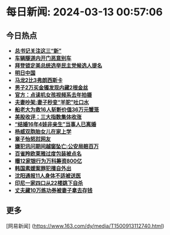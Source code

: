 
# 每日新闻: 2024-03-13 00:57:06
## 今日热点

- **[总书记关注这三“新”](https://www.163.com/search?keyword=%E6%80%BB%E4%B9%A6%E8%AE%B0%E5%85%B3%E6%B3%A8%E8%BF%99%E4%B8%89%E2%80%9C%E6%96%B0%E2%80%9D)**
- **[车辆隧道内开门恶意别车](https://www.163.com/search?keyword=%E8%BD%A6%E8%BE%86%E9%9A%A7%E9%81%93%E5%86%85%E5%BC%80%E9%97%A8%E6%81%B6%E6%84%8F%E5%88%AB%E8%BD%A6)**
- **[拜登锁定美总统选举民主党候选人提名](https://www.163.com/search?keyword=%E6%8B%9C%E7%99%BB%E9%94%81%E5%AE%9A%E7%BE%8E%E6%80%BB%E7%BB%9F%E9%80%89%E4%B8%BE%E6%B0%91%E4%B8%BB%E5%85%9A%E5%80%99%E9%80%89%E4%BA%BA%E6%8F%90%E5%90%8D)**
- **[明日中国](https://www.163.com/search?keyword=%E6%98%8E%E6%97%A5%E4%B8%AD%E5%9B%BD)**
- **[马龙2比3弗朗西斯卡](https://www.163.com/search?keyword=%E9%A9%AC%E9%BE%992%E6%AF%943%E5%BC%97%E6%9C%97%E8%A5%BF%E6%96%AF%E5%8D%A1)**
- **[男子2万买金镯发现内藏2根金丝](https://www.163.com/search?keyword=%E7%94%B7%E5%AD%902%E4%B8%87%E4%B9%B0%E9%87%91%E9%95%AF%E5%8F%91%E7%8E%B0%E5%86%85%E8%97%8F2%E6%A0%B9%E9%87%91%E4%B8%9D)**
- **[官方：点读机女孩视频系去年拍摄](https://www.163.com/search?keyword=%E5%AE%98%E6%96%B9%EF%BC%9A%E7%82%B9%E8%AF%BB%E6%9C%BA%E5%A5%B3%E5%AD%A9%E8%A7%86%E9%A2%91%E7%B3%BB%E5%8E%BB%E5%B9%B4%E6%8B%8D%E6%91%84)**
- **[夫妻吵架:妻子秒变“羊驼”吐口水](https://www.163.com/search?keyword=%E5%A4%AB%E5%A6%BB%E5%90%B5%E6%9E%B6+%E5%A6%BB%E5%AD%90%E7%A7%92%E5%8F%98%E2%80%9C%E7%BE%8A%E9%A9%BC%E2%80%9D%E5%90%90%E5%8F%A3%E6%B0%B4)**
- **[船老大为救16人斩断价值36万元蟹笼](https://www.163.com/search?keyword=%E8%88%B9%E8%80%81%E5%A4%A7%E4%B8%BA%E6%95%9116%E4%BA%BA%E6%96%A9%E6%96%AD%E4%BB%B7%E5%80%BC36%E4%B8%87%E5%85%83%E8%9F%B9%E7%AC%BC)**
- **[美股收评：三大指数集体收涨](https://www.163.com/search?keyword=%E7%BE%8E%E8%82%A1%E6%94%B6%E8%AF%84%EF%BC%9A%E4%B8%89%E5%A4%A7%E6%8C%87%E6%95%B0%E9%9B%86%E4%BD%93%E6%94%B6%E6%B6%A8)**
- **[“结婚16年4娃非亲生”当事人已离婚](https://www.163.com/search?keyword=%E2%80%9C%E7%BB%93%E5%A9%9A16%E5%B9%B44%E5%A8%83%E9%9D%9E%E4%BA%B2%E7%94%9F%E2%80%9D%E5%BD%93%E4%BA%8B%E4%BA%BA%E5%B7%B2%E7%A6%BB%E5%A9%9A)**
- **[杨威双胞胎女儿在家上学](https://www.163.com/search?keyword=%E6%9D%A8%E5%A8%81%E5%8F%8C%E8%83%9E%E8%83%8E%E5%A5%B3%E5%84%BF%E5%9C%A8%E5%AE%B6%E4%B8%8A%E5%AD%A6)**
- **[章子怡怒怼网友](https://www.163.com/search?keyword=%E7%AB%A0%E5%AD%90%E6%80%A1%E6%80%92%E6%80%BC%E7%BD%91%E5%8F%8B)**
- **[嫌犯讯问期间越窗坠亡:公安局赔百万](https://www.163.com/search?keyword=%E5%AB%8C%E7%8A%AF%E8%AE%AF%E9%97%AE%E6%9C%9F%E9%97%B4%E8%B6%8A%E7%AA%97%E5%9D%A0%E4%BA%A1+%E5%85%AC%E5%AE%89%E5%B1%80%E8%B5%94%E7%99%BE%E4%B8%87)**
- **[百雀羚欧莱雅过度包装被点名](https://www.163.com/search?keyword=%E7%99%BE%E9%9B%80%E7%BE%9A%E6%AC%A7%E8%8E%B1%E9%9B%85%E8%BF%87%E5%BA%A6%E5%8C%85%E8%A3%85%E8%A2%AB%E7%82%B9%E5%90%8D)**
- **[曝12家银行为万科筹资800亿](https://www.163.com/search?keyword=%E6%9B%9D12%E5%AE%B6%E9%93%B6%E8%A1%8C%E4%B8%BA%E4%B8%87%E7%A7%91%E7%AD%B9%E8%B5%84800%E4%BA%BF)**
- **[韩国素媛案罪犯擅自外出](https://www.163.com/search?keyword=%E9%9F%A9%E5%9B%BD%E7%B4%A0%E5%AA%9B%E6%A1%88%E7%BD%AA%E7%8A%AF%E6%93%85%E8%87%AA%E5%A4%96%E5%87%BA)**
- **[沈阳通报11人身体不适被送医](https://www.163.com/search?keyword=%E6%B2%88%E9%98%B3%E9%80%9A%E6%8A%A511%E4%BA%BA%E8%BA%AB%E4%BD%93%E4%B8%8D%E9%80%82%E8%A2%AB%E9%80%81%E5%8C%BB)**
- **[印尼一家四口从22楼跳下自杀](https://www.163.com/search?keyword=%E5%8D%B0%E5%B0%BC%E4%B8%80%E5%AE%B6%E5%9B%9B%E5%8F%A3%E4%BB%8E22%E6%A5%BC%E8%B7%B3%E4%B8%8B%E8%87%AA%E6%9D%80)**
- **[丈夫藏10万练功券被妻子拿去存钱](https://www.163.com/search?keyword=%E4%B8%88%E5%A4%AB%E8%97%8F10%E4%B8%87%E7%BB%83%E5%8A%9F%E5%88%B8%E8%A2%AB%E5%A6%BB%E5%AD%90%E6%8B%BF%E5%8E%BB%E5%AD%98%E9%92%B1)**

## 更多
[网易新闻] (https://www.163.com/dy/media/T1500913112740.html)
